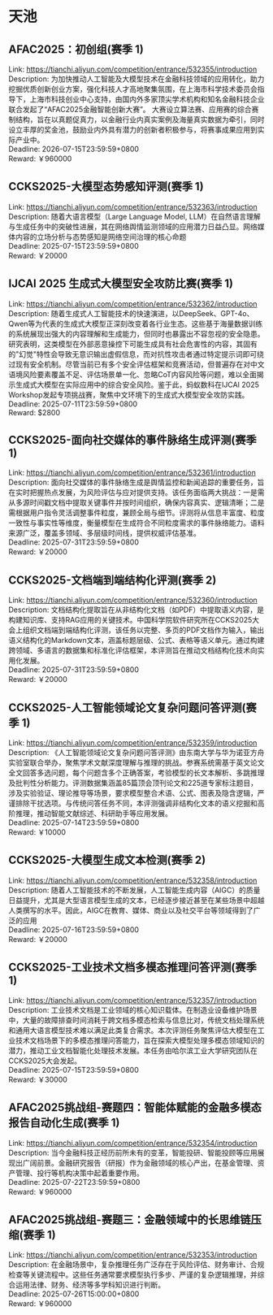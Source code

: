 # 天池



## AFAC2025：初创组(赛季 1)

Link: https://tianchi.aliyun.com/competition/entrance/532355/introduction  
Description: 为加快推动人工智能及大模型技术在金融科技领域的应用转化，助力挖掘优质创新创业方案，强化科技人才高地聚集氛围，在上海市科学技术委员会指导下，上海市科技创业中心支持，由国内外多家顶尖学术机构和知名金融科技企业联合发起了“AFAC2025金融智能创新大赛”。
大赛设立算法赛、应用赛的综合赛制结构，旨在以真题促真力，以金融行业内真实案例及海量真实数据为牵引，同时设立丰厚的奖金池，鼓励业内外具有潜力的创新者积极参与，将赛事成果应用到实际产业中。  
Deadline: 2026-07-15T23:59:59+0800  
Reward: ￥960000  


## CCKS2025-大模型态势感知评测(赛季 1)

Link: https://tianchi.aliyun.com/competition/entrance/532363/introduction  
Description: 随着大语言模型（Large Language Model, LLM）在自然语言理解与生成任务中的突破性进展，其在网络舆情监测领域的应用潜力日益凸显。网络媒体内容的立场分析与态势感知是网络空间治理的核心命题  
Deadline: 2025-07-15T23:59:59+0800  
Reward: ￥20000  


## IJCAI 2025 生成式大模型安全攻防比赛(赛季 1)

Link: https://tianchi.aliyun.com/competition/entrance/532362/introduction  
Description: 随着生成式人工智能技术的快速演进，以DeepSeek、GPT-4o、Qwen等为代表的生成式大模型正深刻改变着各行业生态。这些基于海量数据训练的系统展现出强大的内容理解和生成能力，但同时也暴露出不容忽视的安全隐患。研究表明，这类模型在外部恶意操控下可能生成具有社会危害性的内容，其固有的&quot;幻觉&quot;特性会导致无意识输出虚假信息，而对抗性攻击者通过特定提示词即可绕过现有安全机制。尽管当前已有多个安全评估框架和竞赛活动，但普遍存在对中文语境风险要素覆盖不足、评估场景单一化、忽略CoT内容风险等问题，难以全面揭示生成式大模型在实际应用中的综合安全风险。鉴于此，蚂蚁数科在IJCAI 2025 Workshop发起专项挑战赛，聚焦中文环境下的生成式大模型安全攻防实践。  
Deadline: 2025-07-11T23:59:59+0800  
Reward: $2800  


## CCKS2025-面向社交媒体的事件脉络生成评测(赛季 1)

Link: https://tianchi.aliyun.com/competition/entrance/532361/introduction  
Description: 面向社交媒体的事件脉络生成是舆情监控和新闻追踪的重要任务，旨在实时把握热点发展，为风险评估与应对提供支持。该任务面临两大挑战：一是需从多源时间戳文档中提取关键事件并按时间组织，确保内容真实、逻辑清晰；二是需根据用户指令灵活调整事件粒度，兼顾全局与细节。评测将从信息丰富度、粒度一致性与事实性等维度，衡量模型在生成符合不同粒度需求的事件脉络能力。语料来源广泛，覆盖多领域、多层级时间线，提供权威评估基准。  
Deadline: 2025-07-31T23:59:59+0800  
Reward: ￥20000  


## CCKS2025-文档端到端结构化评测(赛季 2)

Link: https://tianchi.aliyun.com/competition/entrance/532360/introduction  
Description: 文档结构化提取旨在从非结构化文档（如PDF）中提取语义内容，是构建知识库、支持RAG应用的关键技术。中国科学院软件研究所在CCKS2025大会上组织文档端到端结构化评测，该任务以完整、多页的PDF文档作为输入，输出语义结构化的Markdown文本，涵盖标题层级、公式、表格等语义单元。通过构建跨领域、多语言的数据集和标准化评估框架，本评测旨在推动文档结构化技术向实用化发展。  
Deadline: 2025-07-31T23:59:59+0800  
Reward: ￥20000  


## CCKS2025-人工智能领域论文复杂问题问答评测(赛季 1)

Link: https://tianchi.aliyun.com/competition/entrance/532359/introduction  
Description: 《人工智能领域论文复杂问题问答评测》由东南大学与华为诺亚方舟实验室联合举办，聚焦学术文献深度理解与推理的挑战。参赛系统需基于英文论文全文回答多选问题，每个问题含多个正确答案，考验模型的长文本解析、多跳推理及批判性分析能力。评测数据集涵盖85篇顶会顶刊论文和225道专家标注题目，涉及实验验证、理论推导等场景，要求模型整合术语、公式、图表及隐含逻辑，严谨排除干扰选项。与传统问答任务不同，本评测强调非结构化文本的语义挖掘和高阶推理，推动智能文献综述、科研助手等应用发展。  
Deadline: 2025-07-14T23:59:59+0800  
Reward: ￥10000  


## CCKS2025-大模型生成文本检测(赛季 2)

Link: https://tianchi.aliyun.com/competition/entrance/532358/introduction  
Description: 随着人工智能技术的不断发展，人工智能生成内容（AIGC）的质量日益提升，尤其是大型语言模型生成的文本，已经逐步接近甚至在某些场景中超越人类撰写的水平。因此，AIGC在教育、媒体、商业以及社交平台等领域得到了广泛的应用  
Deadline: 2025-07-16T23:59:59+0800  
Reward: ￥20000  


## CCKS2025-工业技术文档多模态推理问答评测(赛季 1)

Link: https://tianchi.aliyun.com/competition/entrance/532357/introduction  
Description: 工业技术文档是工业领域的核心知识载体。在制造业设备维护场景中，大量的故障排查时间消耗于跨文档多模态检索与信息比对，传统文档处理系统和通用大语言模型技术难以满足此类复合需求。本次评测任务聚焦评估大模型在工业技术文档场景下的多模态推理问答能力，旨在探索大模型处理多模态领域知识的潜力，推动工业文档智能化处理技术发展。本任务由哈尔滨工业大学研究团队在CCKS2025大会发起。  
Deadline: 2025-07-15T23:59:59+0800  
Reward: ￥30000  


## AFAC2025挑战组-赛题四：智能体赋能的金融多模态报告自动化生成(赛季 1)

Link: https://tianchi.aliyun.com/competition/entrance/532354/introduction  
Description: 当今金融科技正经历前所未有的变革，智能投研、智能投顾等应用展现出广阔前景。金融研究报告（研报）作为金融领域的核心产出，在基金管理、资产管理、投行等机构决策中起着重要作用。  
Deadline: 2025-07-22T23:59:59+0800  
Reward: ￥960000  


## AFAC2025挑战组-赛题三：金融领域中的长思维链压缩(赛季 1)

Link: https://tianchi.aliyun.com/competition/entrance/532353/introduction  
Description: 在金融场景中，复杂推理任务广泛存在于风险评估、财务审计、合规检查等关键流程中。这些任务通常要求模型执行多步、严谨的复杂逻辑推理，并综合运用法律、财务、经济等多学科知识进行判断。  
Deadline: 2025-07-26T15:00:00+0800  
Reward: ￥960000  

